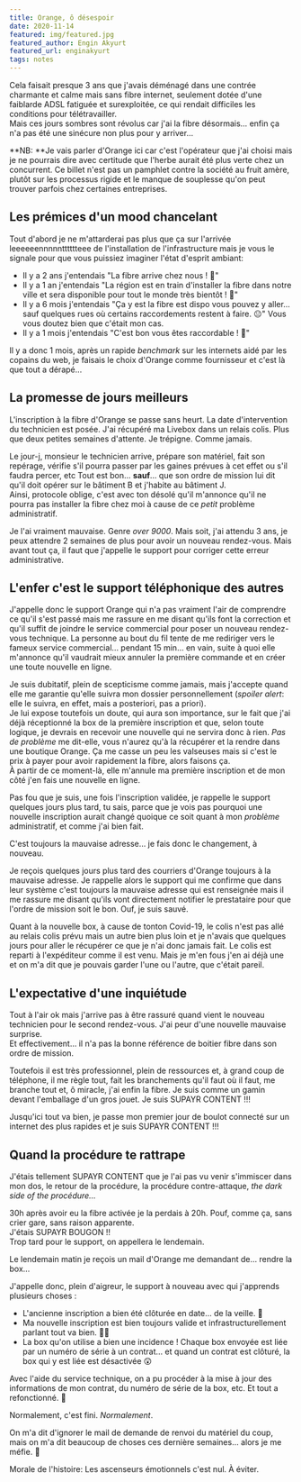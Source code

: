 ```yaml
---
title: Orange, ô désespoir
date: 2020-11-14
featured: img/featured.jpg
featured_author: Engin Akyurt
featured_url: enginakyurt
tags: notes
---
```


Cela faisait presque 3 ans que j'avais déménagé dans une contrée charmante et calme mais sans fibre internet, seulement dotée d'une faiblarde ADSL fatiguée et surexploitée, ce qui rendait difficiles les conditions pour télétravailler.  
Mais ces jours sombres sont révolus car j'ai la fibre désormais… enfin ça n'a pas été une sinécure non plus pour y arriver…

<!-- excerpt -->

**NB: **Je vais parler d'Orange ici car c'est l'opérateur que j'ai choisi mais je ne pourrais dire avec certitude que l'herbe aurait été plus verte chez un concurrent. Ce billet n'est pas un pamphlet contre la société au fruit amère, plutôt sur les processus rigide et le manque de souplesse qu'on peut trouver parfois chez certaines entreprises.

## Les prémices d'un mood chancelant

Tout d'abord je ne m'attarderai pas plus que ça sur l'arrivée leeeeeennnnntttttteee de l'installation de l'infrastructure mais je vous le signale pour que vous puissiez imaginer l'état d'esprit ambiant:

- Il y a 2 ans j'entendais "La fibre arrive chez nous ! 🎉"
- Il y a 1 an j'entendais "La région est en train d'installer la fibre dans notre ville et sera disponible pour tout le monde très bientôt ! 🎉"
- Il y a 6 mois j'entendais "Ça y est la fibre est dispo vous pouvez y aller… sauf quelques rues où certains raccordements restent à faire. 😐" Vous vous doutez bien que c'était mon cas.
- Il y a 1 mois j'entendais "C'est bon vous êtes raccordable ! 🎉"

Il y a donc 1 mois, après un rapide _benchmark_ sur les internets aidé par les copains du web, je faisais le choix d'Orange comme fournisseur et c'est là que tout a dérapé…

## La promesse de jours meilleurs

L'inscription à la fibre d'Orange se passe sans heurt. La date d'intervention du technicien est posée. J'ai récupéré ma Livebox dans un relais colis. Plus que deux petites semaines d'attente. Je trépigne. Comme jamais.

Le jour-j, monsieur le technicien arrive, prépare son matériel, fait son repérage, vérifie s'il pourra passer par les gaines prévues à cet effet ou s'il faudra percer, etc
Tout est bon… **sauf**… que son ordre de mission lui dit qu'il doit opérer sur le bâtiment B et j'habite au bâtiment J.  
Ainsi, protocole oblige, c'est avec ton désolé qu'il m'annonce qu'il ne pourra pas installer la fibre chez moi à cause de ce _petit_ problème administratif.

Je l'ai vraiment mauvaise. Genre _over 9000_. Mais soit, j'ai attendu 3 ans, je peux attendre 2 semaines de plus pour avoir un nouveau rendez-vous. Mais avant tout ça, il faut que j'appelle le support pour corriger cette erreur administrative.

## L'enfer c'est le support téléphonique des autres

J'appelle donc le support Orange qui n'a pas vraiment l'air de comprendre ce qu'il s'est passé mais me rassure en me disant qu'ils font la correction et qu'il suffit de joindre le service commercial pour poser un nouveau rendez-vous technique. La personne au bout du fil tente de me rediriger vers le fameux service commercial… pendant 15 min… en vain, suite à quoi elle m'annonce qu'il vaudrait mieux annuler la première commande et en créer une toute nouvelle en ligne.

Je suis dubitatif, plein de scepticisme comme jamais, mais j'accepte quand elle me garantie qu'elle suivra mon dossier personnellement (_spoiler alert_: elle le suivra, en effet, mais a posteriori, pas a priori).  
Je lui expose toutefois un doute, qui aura son importance, sur le fait que j'ai déjà réceptionné la box de la première inscription et que, selon toute logique, je devrais en recevoir une nouvelle qui ne servira donc à rien.
_Pas de problème_ me dit-elle, vous n'aurez qu'à la récupérer et la rendre dans une boutique Orange. Ça me casse un peu les valseuses mais si c'est le prix à payer pour avoir rapidement la fibre, alors faisons ça.  
À partir de ce moment-là, elle m'annule ma première inscription et de mon côté j'en fais une nouvelle en ligne.

Pas fou que je suis, une fois l'inscription validée, je rappelle le support quelques jours plus tard, tu sais, parce que je vois pas pourquoi une nouvelle inscription aurait changé quoique ce soit quant à mon _problème_ administratif, et comme j'ai bien fait.

C'est toujours la mauvaise adresse… je fais donc le changement, à nouveau.

Je reçois quelques jours plus tard des courriers d'Orange toujours à la mauvaise adresse. Je rappelle alors le support qui me confirme que dans leur système c'est toujours la mauvaise adresse qui est renseignée mais il me rassure me disant qu'ils vont directement notifier le prestataire pour que l'ordre de mission soit le bon.
Ouf, je suis sauvé.

Quant à la nouvelle box, à cause de tonton Covid-19, le colis n'est pas allé au relais colis prévu mais un autre bien plus loin et je n'avais que quelques jours pour aller le récupérer ce que je n'ai donc jamais fait. Le colis est reparti à l'expéditeur comme il est venu. Mais je m'en fous j'en ai déjà une et on m'a dit que je pouvais garder l'une ou l'autre, que c'était pareil.

## L'expectative d'une inquiétude

Tout à l'air ok mais j'arrive pas à être rassuré quand vient le nouveau technicien pour le second rendez-vous. J'ai peur d'une nouvelle mauvaise surprise.  
Et effectivement… il n'a pas la bonne référence de boitier fibre dans son ordre de mission.

Toutefois il est très professionnel, plein de ressources et, à grand coup de téléphone, il me règle tout, fait les branchements qu'il faut où il faut, me branche tout et, ô miracle, j'ai enfin la fibre. Je suis comme un gamin devant l'emballage d'un gros jouet. Je suis SUPAYR CONTENT !!!

Jusqu'ici tout va bien, je passe mon premier jour de boulot connecté sur un internet des plus rapides et je suis SUPAYR CONTENT !!!

## Quand la procédure te rattrape

J'étais tellement SUPAYR CONTENT que je l'ai pas vu venir s'immiscer dans mon dos, le retour de la procédure, la procédure contre-attaque, _the dark side of the procédure…_

30h après avoir eu la fibre activée je la perdais à 20h. Pouf, comme ça, sans crier gare, sans raison apparente.  
J'étais SUPAYR BOUGON !!  
Trop tard pour le support, on appellera le lendemain.

Le lendemain matin je reçois un mail d'Orange me demandant de… rendre la box…

J'appelle donc, plein d'aigreur, le support à nouveau avec qui j'apprends plusieurs choses :

- L'ancienne inscription a bien été clôturée en date… de la veille. 🤔
- Ma nouvelle inscription est bien toujours valide et infrastructurellement parlant tout va bien. 🤷‍♂️
- La box qu'on utilise a bien une incidence ! Chaque box envoyée est liée par un numéro de série à un contrat… et quand un contrat est clôturé, la box qui y est liée est désactivée 😲

Avec l'aide du service technique, on a pu procéder à la mise à jour des informations de mon contrat, du numéro de série de la box, etc. Et tout a refonctionné. 🎉

Normalement, c'est fini. _Normalement_.

On m'a dit d'ignorer le mail de demande de renvoi du matériel du coup, mais on m'a dit beaucoup de choses ces dernière semaines… alors je me méfie. 🤨

Morale de l'histoire: Les ascenseurs émotionnels c'est nul. À éviter.
